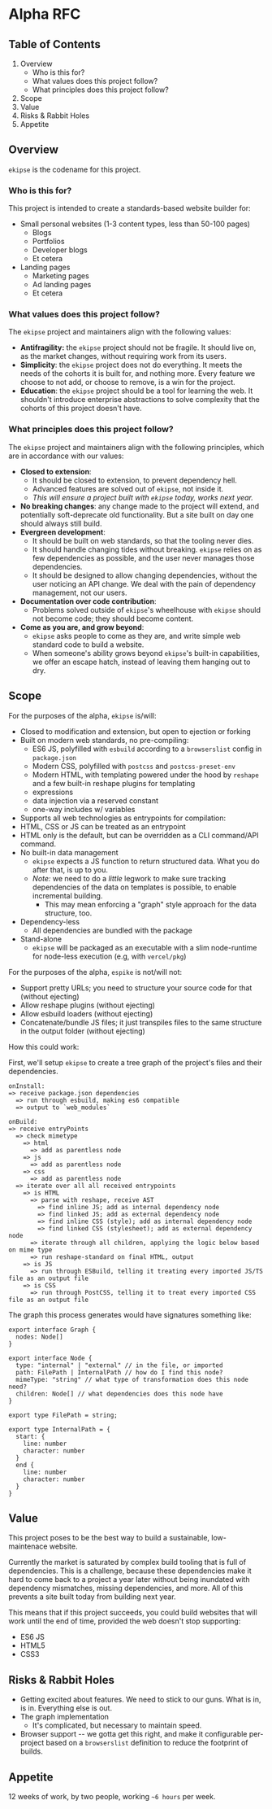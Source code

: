 # Alpha RFC

## Table of Contents

1. Overview
   - Who is this for?
   - What values does this project follow?
   - What principles does this project follow?
1. Scope
1. Value
1. Risks & Rabbit Holes
1. Appetite

## Overview

`ekipse` is the codename for this project.

### Who is this for?

This project is intended to create a standards-based website builder for:

- Small personal websites (1-3 content types, less than 50-100 pages)
  - Blogs
  - Portfolios
  - Developer blogs
  - Et cetera
- Landing pages
  - Marketing pages
  - Ad landing pages
  - Et cetera

### What values does this project follow?

The `ekipse` project and maintainers align with the following values:

- **Antifragility:** the `ekipse` project should not be fragile. It should live on, as the market changes, without requiring work from its users.
- **Simplicity**: the `ekipse` project does not do everything. It meets the needs of the cohorts it is built for, and nothing more. Every feature we choose to not add, or choose to remove, is a win for the project.
- **Education**: the `ekipse` project should be a tool for learning the web. It shouldn't introduce enterprise abstractions to solve complexity that the cohorts of this project doesn't have.

### What principles does this project follow?

The `ekipse` project and maintainers align with the following principles, which are in accordance with our values:

- **Closed to extension**: 
  - It should be closed to extension, to prevent dependency hell. 
  - Advanced features are solved out of `ekipse`, not inside it.
  - _This will ensure a project built with `ekipse` today, works next year._
- **No breaking changes**: any change made to the project will extend, and potentially soft-deprecate old functionality. But a site built on day one should always still build.
- **Evergreen development**: 
  - It should be built on web standards, so that the tooling never dies.
  - It should handle changing tides without breaking. `ekipse` relies on as few dependencies as possible, and the user never manages those dependencies.
  - It should be designed to allow changing dependencies, without the user noticing an API change. We deal with the pain of dependency management, not our users. 
- **Documentation over code contribution**:
  - Problems solved outside of `ekipse`'s wheelhouse with `ekipse` should not become code; they should become content.
- **Come as you are, and grow beyond**:
  - `ekipse` asks people to come as they are, and write simple web standard code to build a website.
  - When someone's ability grows beyond `ekipse`'s built-in capabilities, we offer an escape hatch, instead of leaving them hanging out to dry.

## Scope

For the purposes of the alpha, `ekipse` is/will:

- Closed to modification and extension, but open to ejection or forking
- Built on modern web standards, no pre-compiling:
  - ES6 JS, polyfilled with `esbuild` according to a `browserslist` config in `package.json`
  - Modern CSS, polyfilled with `postcss` and `postcss-preset-env`
  - Modern HTML, with templating powered under the hood by `reshape` and a few built-in reshape plugins for templating
  - expressions
  - data injection via a reserved constant
  - one-way includes w/ variables
- Supports all web technologies as entrypoints for compilation:
 - HTML, CSS or JS can be treated as an entrypoint 
 - HTML only is the default, but can be overridden as a CLI command/API command.
- No built-in data management
  - `ekipse` expects a JS function to return structured data. What you do after that, is up to you.
  - _Note:_ we need to do a _little_ legwork to make sure tracking dependencies of the data on templates is possible, to enable incremental building.
    - This may mean enforcing a "graph" style approach for the data structure, too.
- Dependency-less
  - All dependencies are bundled with the package
- Stand-alone
  - `ekipse` will be packaged as an executable with a slim node-runtime for node-less execution (e.g, with `vercel/pkg`)

For the purposes of the alpha, `espike` is not/will not:

- Support pretty URLs; you need to structure your source code for that (without ejecting)
- Allow reshape plugins (without ejecting)
- Allow esbuild loaders (without ejecting)
- Concatenate/bundle JS files; it just transpiles files to the same structure in the output folder (without ejecting)

How this could work:

First, we'll setup `ekipse` to create a tree graph of the project's files and their dependencies.

```
onInstall:
=> receive package.json dependencies
  => run through esbuild, making es6 compatible
  => output to `web_modules`

onBuild:
=> receive entryPoints
  => check mimetype
    => html
      => add as parentless node
    => js
      => add as parentless node
    => css
      => add as parentless node
  => iterate over all all received entrypoints
    => is HTML
      => parse with reshape, receive AST
        => find inline JS; add as internal dependency node
        => find linked JS; add as external dependency node
        => find inline CSS (style); add as internal dependency node
        => find linked CSS (stylesheet); add as external dependency node
      => iterate through all children, applying the logic below based on mime type
      => run reshape-standard on final HTML, output
    => is JS
      => run through ESBuild, telling it treating every imported JS/TS file as an output file
    => is CSS
      => run through PostCSS, telling it to treat every imported CSS file as an output file
```

The graph this process generates would have signatures something like:

```
export interface Graph {
  nodes: Node[]
}

export interface Node {
  type: "internal" | "external" // in the file, or imported
  path: FilePath | InternalPath // how do I find this node?
  mimeType: "string" // what type of transformation does this node need?
  children: Node[] // what dependencies does this node have
}

export type FilePath = string;

export type InternalPath = {
  start: {
    line: number
    character: number
  }
  end {
    line: number
    character: number
  }
}
```

## Value

This project poses to be the best way to build a sustainable, low-maintenace website.

Currently the market is saturated by complex build tooling that is full of dependencies. This is a challenge, because these dependencies make it hard to come back to a project a year later without being inundated with dependency mismatches, missing dependencies, and more. All of this prevents a site built today from building next year.

This means that if this project succeeds, you could build websites that will work until the end of time, provided the web doesn't stop supporting:

- ES6 JS
- HTML5
- CSS3

## Risks & Rabbit Holes

- Getting excited about features. We need to stick to our guns. What is in, is in. Everything else is out.
- The graph implementation
  - It's complicated, but necessary to maintain speed.
- Browser support -- we gotta get this right, and make it configurable per-project based on a `browserslist` definition to reduce the footprint of builds.

## Appetite

12 weeks of work, by two people, working `~6 hours` per week.
